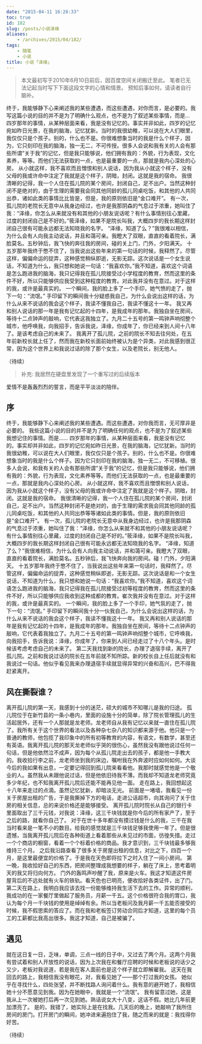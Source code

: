 ```yaml
---
date: "2015-04-11 16:28:33"
toc: true
id: 182
slug: /posts/小说泽缘
aliases:
    - /archives/2015/04/182/
tags:
    - 随笔
    - 小说
title: 小说「泽缘」
---
```


> 本文最初写于2010年6月10日前后，因百度空间关闭搬迁至此。
> 笔者已无法记起当时写下下面这段文字的心情和情景。
> 预知后事如何，请读者自行脑补。

终于，我能够静下心来阐述我的某些遭遇，而这些遭遇，对你而言，是必要的。我写这篇小说的目的并不是为了明确什么观点，也不是为了叙述某些事情，而是…
四岁那年的事情，从某种层面来看，我是没有记忆的。事实并非如此，四岁的记忆宛如昨日光景，在我的脑海，记忆犹新。当时的我很幼稚，可以说在大人们眼里，我仅仅只是个孩子。别的，什么也不是。你很难想象当时的我是什么个样子，因为，它只刻印在我的脑海，独一无二，不可传授。很多人会说和我有关的人会有那些所谓“关于我”的记忆，但是我只能够说，他们拥有我的：外貌，行为表现，文化素养，等等。而他们无法获取的一点，也是最重要的一点，那就是我内心深处的心房。
从小就这样，我不喜欢而且憎恨和别人说话，因为我从小就这个样子，没有父母的我或许命中注定了我就是这个样子，阴暗，封闭。这就是我的宿命。
我很清晰的记得，我一个人住在孤儿院的某个房间，封闭自己，足不出户。当然这种封闭不是绝对的，由于生理的需要我会同其他同龄的孤儿同桌吃饭，和其他的人共同出恭，诸如此类的事情比比皆是，但是，我的原则依旧是“金口难开”。
有一次，孤儿院的老院长无意中从我身边经过，也许是我那阴森的气息过于浓重，她叫住了我：“泽缘，你怎么从来就没有和其他的小朋友说话呢？有什么事情别往心里藏，过度的封闭自己是不好的。”筱泽缘，如果不是院长叫我，大概四岁的我长期这样封闭自己很有可能永远都无法知晓我的名字。
“泽缘，知道了么？”我很难以相信，为什么会有人向我主动说话，并且和蔼可亲。我瞪大了双眼，直直的看着院长，满脸莫名。五秒钟后，我飞快的奔往我的房间，碰的关上门，门外，夕阳满天。
十五岁那年我终于憋不住了，当我说出这些年来的第一句话的时候，我释然了。尽管这样，偏偏命运的捉弄，这种感觉稍纵即逝，无影无踪。这次说话是一个女生说话，不知道为什么，我只想和她说一句话：“我喜欢你。”我不知道，喜欢这个词语是怎么跑进我的脑海，我只记得我在孤儿院接受过小学程度的教育，然而这里的条件不好，所以只能够供应我受到这种程度的教育。对此我并没有在意过。对于这样的我，或许是最真实的。
一个瞬间，我的脸上多了一个手印，她气愤的走了，抛下一句：“流氓。”
手印留下的瞬间我十分疑惑我自己，为什么会说出这样的话，为什么从来不说话的我会这个样子，我读不懂我自己，我读不懂这十一年。
我又再和别人说话的那一年是我有记忆起的十四年，是我成年的那年。我独自坐在房间，等待十二点钟声的敲响，它代表这我独立了。九月二十五号的第一鸣钟声响彻整个城市，他呼唤我，向我招手，告诉我说，泽缘，你成年了，你已经来到人间十八年了。是该考虑自己的未来了。
我离开了孤儿院，之前的院长不知去往何处，在五年前新校长就上任了，然而我在新校长面前始终被认为是个异类，对此我感到很正常，因为这个世界上和我说过话的除了那个女生，以及老院长，别无他人。

（待续）


> 补充: 我居然在硬盘里发现了一个重写过的后续版本


爱情不是轰轰烈烈的誓言，而是平平淡淡的陪伴。

## 序

终于，我能够静下心来阐述我的某些遭遇。而这些遭遇，对你我而言，无可厚非是必要的。
我些这篇小说的目的并不是为了明确任何的观点，也不是为了叙述某些我想记住的事情。而是……
四岁那年的事情，从某种层面来看，我是没有记忆的。事实却并非如此，四岁的记忆宛如昨日光景，在我的脑海，记忆犹新。当时的我很幼稚，可以说在大人们眼里，我仅仅只是个孩子。别的，什么也不是。你很难想象当时的我是什么个样子。因为它只刻印在我的脑海，独一无二，不可移植。很多人会说，和我有关的人会有那些所谓“关于我”的记忆，但是我只能够说，他们拥有我的：外貌，行为表现，文化素养等等。而他们无法获取的一点，也是最重要的一点，那就是我内心深处的心房。
从小就这样，我不喜欢而且憎恨和别人说话，因为我从小就这个样子，没有父母的我或许命中注定了我就是这个样子。阴暗，封闭。这就是我的宿命。
我很清晰的记得，我一个人住在孤儿院的某个房间，封闭自己，足不出户。当然这种封闭不是绝对的，由于生理的需求我会同其他同龄的孤儿同桌吃饭，和其他的人共同出恭等等诸如此类的事情。但是，我的原则依旧是“金口难开”。
有一次，孤儿院的老院长无意中从我身边经过，也许是我那阴森的气息过于浓重，她叫住了我：“泽缘，你怎么从来就不和其他的小朋友说话呢？有什么事情别往心里藏，过度的封闭自己是不好的。”筱泽缘，如果不是院长叫我，大概四岁的我长期这样封闭自己很有可能永远都无法知晓我的名字。
“泽缘，知道了么？”我很难相信，为什么会有人向我主动说话，并和蔼可亲。我瞪大了双眼，直直的看着院长，满脸莫名。五秒钟后，我飞快奔向我的房间。碰！门外，夕阳满天。
十五岁那年我终于憋不住了，当我说出这些年来第一句话时，我释然了。尽管这样，偏偏命运的捉弄，这种感觉稍纵即逝，无影无踪。这次说话是和一个女生说话，不知道为什么，我只想和她说一句话：“我喜欢你。”我不知道，喜欢这个词语怎么跑进我的脑海，我只记得我在孤儿院接受过初等程度的教育，然而这里的条件不好，所以只能够供应我收到这种成都的教育。崔次我并没有在意过。对于这样的我，或许是最真实的。
一个瞬间，我的脸上多了一个手印，她气氛的走了，抛下一句：“流氓。”
手印留下的瞬间我十分一伙我自己，为什么会说出这样的话，为什么从来不说话的我会这个样子，我读不懂我这十一年。
我又再和别人说话的那年是我有记忆起的十四年，是我成年的那年。我独自坐在房间，等待十二点钟声的敲响，它代表着我独立了。九月二十五号的第一鸣钟声响彻整个城市，它呼唤我，向我招手，告诉我说：泽缘，你成年了，你来到人间已经走过了十八个年头。是时候该考虑考虑自己的未来了。
第二天我找到新的院长，办理了退宿手续，离开了孤儿院。之前和我说过话的院长在五年前就不知所踪。新的校长自上任后就没有和我说过一句话。他似乎看见我来办理退宿手续就显得异常的兴奋和高兴，巴不得我赶紧离开。

## 风在撕裂谁？

离开孤儿院的第一天，我感到十分的迷茫，硕大的城市不知哪儿是我的归途。
孤儿院位于在新竹县的一条小巷内，里面的设施十分的简单，除了院长管理孤儿的生活起居外，还有一个人那就是龙老师。龙老师自从我有记忆以来就一直住在孤儿院了。我所有关于这个世界的看法以及各种杂七杂八的知识都来源于他。他只是一个普通的教师，他包揽了我印象中的所有初等教育的内容，有语文，有数学，甚至还有英语。我离开孤儿院的那天龙老师似乎哭的很伤心，虽然我没有跟他说过任何一句话，但是他依然泣不成声，因为每个从孤儿院走出去的孩子，都是他一手教大的。我收拾行李之前，龙老师坐到我的床边，嘱咐我在外奔波时应如何如何。大谈今后的我如果有出息，一定要记得回到孤儿院来看看他。我那时就感觉他是一个敬业的人。虽然我从未跟他说过话，但是他依旧待我不薄。而我却不知道龙老师究竟多少年纪，也不知我离开孤儿院后还能不能再见他一面。
走在路上，我回想起这十八年来走过的点滴。虽然记忆犹新，却暗淡无光。
前面是一堵墙，我看见一份关于房屋出租的广告，于是我撕掉下方的电话，走进公话超市，向其询问了关于住房的相关信息，总的来说价格还是能够接受。
离开孤儿院时院长从自己的银行卡里面取出了三千元钱，对我说：泽缘，这三千块钱就是你今后的所有家产了，至于之后的路，就看你自己了。
对于在世十多年都没有摸过钱是什么的我，三千在我当时看来是一笔不小的数目。给我的感觉就是三千块钱足够我使用一年了。但是很遗憾，当我离开孤儿院后在各种街道上看着那些从未见过的市面，彷徨失措。走过一个个商店的橱窗，看着一个个标着价格的商品。我才意识到，三千块钱最多够我维持三个月。
之后我沿路查看了很多关于房屋出租的信息，对比之下，四百一个月，是这里最便宜的价格了。于是我在天色即将拉下之时入住了一间小房间。
第一晚，我收拾好自己的东西，把房间整理成我想要的样子，躺在了床上，思考着明天的我又将归向何方。
门外的轰鸣声吵醒了我，原来是火车。我这才知道这件房屋背后的不远处就有火车的铁轨。看天色也已明亮，便收拾好各类证件，出了门。
第二天在路上，我明白我应该去找一份能够维持我生活下去的工作。异常的顺利，我成功的在一家餐厅里做起了服务员，月薪一千五。这个价格很符合我的胃口，我认为每个月一千块钱的使用是绰绰有余。所以当老板问及我月薪一千五能否接受的时候，我不假思索的答应了。而在我和老板签订劳动合同后才知道，这里的每个员工的工薪都比我高出很多。我这才知道，自己是被骗了。

## 遇见

就在这日复一日，乏味，单调，三点一线的日子中，又过去了两个月。这两个月我有尝试着和别人开放性的说话，因为上次我在和餐厅应聘的时候和老板说的话少之又少，老板对我说道，若是我在客人面前也是这个样子就立即解雇我。
这天在我回去的路上，我相信我没有眼花，对，我看见她了——那个打过我的女孩。
她似乎在寻找什么，四处张望，并不断找路人询问着什么。我有意的避开她了，我相信她十分不愿意见到我。因为在她眼中，我就是一个“流氓”。
我有留意过她，这是我从上一次被她打后再一次见到她。熟话说女大十八变，这话不假。她比几年前更加漂亮了。
是的，我错了，她实际上是在找我。几天后的晚上，她敲响了我所住房间的房门。打开房门的瞬间，她冲进来遍抱住了我，随之而来的就是：我找得你好苦。

（待续）